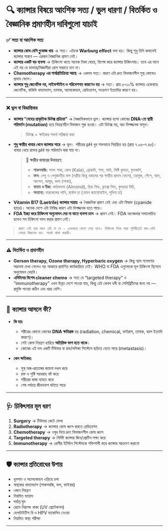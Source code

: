 # 🔍 ক্যান্সার বিষয়ে আংশিক সত্য / ভুল ধারণা / বিতর্কিত ও বৈজ্ঞানিক প্রমাণহীন দাবিগুলো যাচাই

### ✅ **সত্য বা আংশিক সত্য**

* **ক্যান্সার কোষ বেশি গ্লুকোজ খায়** → সত্য। এটাকে **Warburg effect** বলা হয়। কিন্তু শুধু চিনি কমালেই ক্যান্সার সারবে — এরকম বৈজ্ঞানিক প্রমাণ নেই।
* **ক্যান্সার একটি বড় ব্যবসা** → চিকিৎসা খাতে অনেক টাকা ঘোরে, বিশেষ করে ক্যান্সার চিকিৎসায়। তবে এর মানে এই নয় যে ডাক্তার/বিজ্ঞানীরা রোগ সারাতে চান না।
* **Chemotherapy এর পার্শ্বপ্রতিক্রিয়া আছে** → একদম সত্য। কারণ এটা দ্রুত বিভাজনশীল সুস্থ কোষেও প্রভাব ফেলে।
* **ক্যান্সার শুধু জেনেটিক নয়, লাইফস্টাইল ও পরিবেশগত কারণেও হয়** → সত্য। প্রায় ৫–১০% ক্যান্সার একেবারে জেনেটিক, বাকিটা খাদ্যাভ্যাস, তামাক, অ্যালকোহল, রেডিয়েশন, সংক্রমণ ইত্যাদির কারণে হয়।

---

### ❌ **ভুল বা বিভ্রান্তিকর**

* **ক্যান্সার “দেহের প্রাকৃতিক ডিটক্স প্রক্রিয়া”** → বৈজ্ঞানিকভাবে ভুল। ক্যান্সার হলো কোষের **DNA-তে স্থায়ী পরিবর্তন (mutation)** হয়ে নিয়ন্ত্রণহীন বিভাজন শুরু হওয়া। এটা ডিটক্স নয়, বরং বিপজ্জনক অসুখ।
    > ডিটক্স = ক্ষতিকর পদার্থ পরিষ্কার করা
* **শুধু ক্ষারীয় খাবার খেলে ক্যান্সার সারে** → ভুল। শরীরের pH খুব শক্তভাবে নিয়ন্ত্রিত হয় (প্রায় ৭.৩৫–৭.৪৫)। খাবার খেয়ে রক্তের pH বড় পরিবর্তন করা যায় না।
    > **🥦 ক্ষারীয় খাবারের উদাহরণ:**<br>
    > * **শাকসবজি:** পালং শাক, কেল (Kale), ব্রোকলি, শসা, লাউ, মিষ্টি কুমড়া, ফুলকপি,<br>
    > * **ফল:** লেবু ও লেবুজাতীয় ফল (অম্লীয় কিন্তু হজমের পর ক্ষারীয় প্রভাব ফেলে), তরমুজ, পেঁপে, আম, আপেল, আঙ্গুর, কলা (পাকা),<br>
    > * **বাদাম ও বীজ:** কাঠবাদাম (Almond), চিয়া সিড, ফ্ল্যাক্স সিড, কুমড়ার বিচি,<br>
    > * **অন্যান্য:** নারকেলের পানি, হার্বাল চা (যেমন ক্যামোমাইল, পুদিনা চা)
* **Vitamin B17 (Laetrile) ক্যান্সার সারায়** → বৈজ্ঞানিক প্রমাণ নেই এবং এটা বিষাক্ত (cyanide ছাড়ে)। অনেক দেশে এটা নিষিদ্ধ কারণ এটা বিপজ্জনক হতে পারে।
* **FDA ইচ্ছা করে চিকিৎসা অনুমোদন দেয় না যাতে ব্যবসা চলে** → প্রমাণ নেই। FDA অনেকবার সমালোচিত হলেও সব চিকিৎসা দমন করার প্রমাণ নেই।

> `প্রমাণ নেই তার মানে এটা না যে - একেবারে ফেলে দেয়া যাবে। চিকিৎসা নিয়ে সারা পৃথিবীতেই কম-বেশি নোংরা বিজনেস হয়। সতর্ক থাকা জরুরী।`

---

### ⚠ **বিতর্কিত ও প্রমাণহীন**

* **Gerson therapy, Ozone therapy, Hyperbaric oxygen** → কিছু ল্যাব গবেষণায় সম্ভাবনা দেখা গেলেও বড় আকারে প্রমাণিত কার্যকারিতা নেই। WHO বা FDA এগুলোকে মূল চিকিৎসা হিসেবে অনুমোদন দেয়নি।
* **এলিটদের বিশেষ cleaner chemo** → সত্য যে “targeted therapy” ও “immunotherapy” এখন উন্নত দেশে পাওয়া যায়, কিন্তু এটা কেবল ধনী বা সেলিব্রিটিদের জন্য নয় — প্রযুক্তি পাওয়া কঠিন এবং খরচ বেশি।

---

## 📌 ক্যান্সার আসলে কী?

* **কি হয়:**

  * শরীরের কোনো কোষের **DNA ক্ষতিগ্রস্ত** হয় (radiation, chemical, ভাইরাস, তামাক, বয়স ইত্যাদি কারণে)।
  * সেই কোষ নিয়ন্ত্রণ হারিয়ে **অতিরিক্ত ভাগ হতে থাকে**।
  * কোষের এই দল একটি টিউমার বা রক্ত/লসিকা সিস্টেমে ছড়িয়ে যেতে পারে (metastasis)।

* **কেন ক্ষতিকর:**

  * সুস্থ অঙ্গ-প্রত্যঙ্গের জায়গা দখল করে
  * রক্ত ও পুষ্টি সরবরাহ নষ্ট করে
  * শরীরের কাজ ব্যাহত করে
  * শেষ পর্যায়ে জীবননাশ ঘটাতে পারে

---

## 🩺 চিকিৎসার মূল ধরণ

1. **Surgery** → টিউমার কেটে ফেলা
2. **Radiotherapy** → ক্যান্সার কোষ ধ্বংস করতে রেডিয়েশন
3. **Chemotherapy** → ওষুধ দিয়ে দ্রুত বিভাজনশীল কোষ ধ্বংস
4. **Targeted therapy** → নির্দিষ্ট ক্যান্সার জিন/প্রোটিন লক্ষ্য করে
5. **Immunotherapy** → রোগীর ইমিউন সিস্টেমকে শক্তিশালী করে ক্যান্সার আক্রমণ করানো

---

## 🛡 ক্যান্সার প্রতিরোধের উপায়

* ধূমপান ও অ্যালকোহল এড়িয়ে চলা
* স্বাস্থ্যকর খাদ্যাভ্যাস (শাকসবজি, ফল, ফাইবার)
* ওজন নিয়ন্ত্রণ
* নিয়মিত ব্যায়াম
* পর্যাপ্ত ঘুম
* রোদে নিরাপদ থাকা (UV প্রোটেকশন)
* হেপাটাইটিস বি ও HPV ভ্যাকসিন নেওয়া
* নিয়মিত স্বাস্থ্য পরীক্ষা

---
